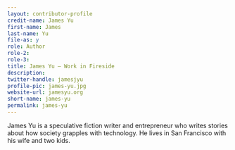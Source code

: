```yaml
---
layout: contributor-profile
credit-name: James Yu
first-name: James
last-name: Yu
file-as: y
role: Author
role-2:
role-3:
title: James Yu — Work in Fireside
description:
twitter-handle: jamesjyu
profile-pic: james-yu.jpg
website-url: jamesyu.org
short-name: james-yu
permalink: james-yu
---
```

James Yu is a speculative fiction writer and entrepreneur who writes stories about how society grapples with technology. He lives in San Francisco with his wife and two kids.
